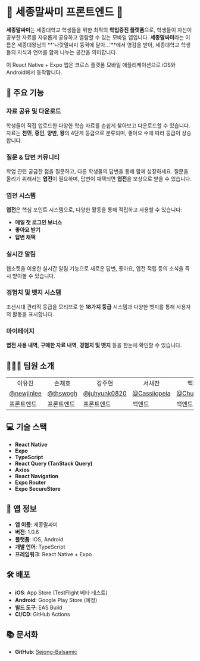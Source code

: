 # 📱 세종말싸미 프론트엔드 📱

**세종말싸미**는 세종대학교 학생들을 위한 최적의 **학업증진 플랫폼**으로, 학생들이 자신이 공부한 자료를 자유롭게 공유하고 열람할 수 있는 모바일 앱입니다. **세종말싸미**라는 이름은 세종대왕님의 **'나랏말싸미 듕귁에 달아...'**에서 영감을 받아, 세종대학교 학생들의 지식과 언어를 함께 나누는 공간을 의미합니다.

이 React Native + Expo 앱은 크로스 플랫폼 모바일 애플리케이션으로 iOS와 Android에서 동작합니다.

## 📝 주요 기능

### **자료 공유 및 다운로드**

학생들이 직접 업로드한 다양한 학습 자료를 손쉽게 찾아보고 다운로드할 수 있습니다. 자료는 **천민**, **중인**, **양반**, **왕**의 4단계 등급으로 분류되며, 좋아요 수에 따라 등급이 상승합니다.

### **질문 & 답변 커뮤니티**

학업 관련 궁금한 점을 질문하고, 다른 학생들의 답변을 통해 함께 성장하세요. 질문을 올리기 위해서는 **엽전**이 필요하며, 답변이 채택되면 **엽전**을 보상으로 받을 수 있습니다.

### **엽전 시스템**

**엽전**은 핵심 포인트 시스템으로, 다양한 활동을 통해 적립하고 사용할 수 있습니다:

- **매일 첫 로그인 보너스**
- **좋아요 받기**
- **답변 채택**

### **실시간 알림**

웹소켓을 이용한 실시간 알림 기능으로 새로운 답변, 좋아요, 엽전 적립 등의 소식을 즉시 받아볼 수 있습니다.

### **경험치 및 뱃지 시스템**

조선시대 관리직 등급을 모티브로 한 **18가지 등급** 시스템과 다양한 뱃지를 통해 사용자의 활동을 표시합니다.

### **마이페이지**

**엽전 사용 내역**, **구매한 자료 내역**, **경험치 및 뱃지** 등을 한눈에 확인할 수 있습니다.

## 🙋🏻‍♀️ 팀원 소개

<table>
    <tr>
        <td align="center">이유진</td>
        <td align="center">손재호</td>
        <td align="center">강주현</td>
        <td align="center">서새찬</td>
        <td align="center">백지훈</td>
        <td align="center">백민홍</td>
        <td align="center">김성림</td>
        <td align="center">이예진</td>
        <td align="center">윤지희</td>
    </tr>
    <tr>
        <td align="center"><a href="https://github.com/newjinlee">@newjinlee</a></td>
        <td align="center"><a href="https://github.com/thswogh">@thswogh</a></td>
        <td align="center"><a href="https://github.com/juhyunk0820">@juhyunk0820</a></td>
        <td align="center"><a href="https://github.com/Cassiiopeia">@Cassiiopeia</a></td>
        <td align="center"><a href="https://github.com/Chuseok22">@Chuseok22</a></td>
        <td align="center"><a href="https://github.com/minhong620">@minhong620</a></td>
        <td align="center"><a href="https://github.com/seonglim">@seonglim</a></td>
        <td align="center"><a href="https://github.com/Vhime">@Vhime</a></td>
        <td align="center"><a href="https://github.com/jihee127">@jihee127</a></td>
    </tr>
    <tr>
        <td>프론트엔드</td>
        <td>프론트엔드</td>
        <td>프론트엔드</td>
        <td>백엔드</td>
        <td>백엔드</td>
        <td>백엔드</td>
        <td>디자인</td>
        <td>디자인</td>
        <td>디자인</td>
    </tr>
</table>

## 💻 기술 스택

- **React Native**
- **Expo**
- **TypeScript**
- **React Query (TanStack Query)**
- **Axios**
- **React Navigation**
- **Expo Router**
- **Expo SecureStore**

## 📱 앱 정보

- **앱 이름**: 세종말싸미
- **버전**: 1.0.6
- **플랫폼**: iOS, Android
- **개발 언어**: TypeScript
- **프레임워크**: React Native + Expo

## 🛠️ 배포

- **iOS**: App Store (TestFlight 베타 테스트)
- **Android**: Google Play Store (예정)
- **빌드 도구**: EAS Build
- **CI/CD**: GitHub Actions

## 📚 문서화
- **GitHub**: [Sejong-Balsamic](https://github.com/Sejong-Balsamic)
